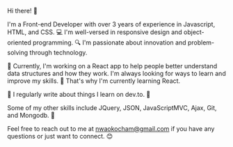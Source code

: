 Hi there! 👋

I'm a Front-end Developer with over 3 years of experience in Javascript, HTML, and CSS. 💻 I'm well-versed in responsive design and object-oriented programming. 🔍 I'm passionate about innovation and problem-solving through technology.


🌱 Currently, I'm working on a React app to help people better understand data structures and how they work. I'm always looking for ways to learn and improve my skills. 🚀 That's why I'm currently learning React.

📝 I regularly write about things I learn on dev.to. 📖

Some of my other skills include JQuery, JSON, JavaScriptMVC, Ajax, Git, and Mongodb. 💪

Feel free to reach out to me at nwaokocham@gmail.com if you have any questions or just want to connect. 😊

